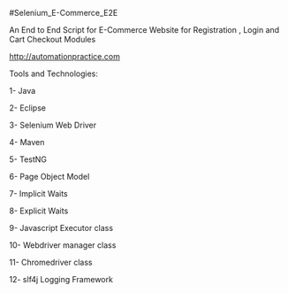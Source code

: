 #Selenium_E-Commerce_E2E

An End to End Script for E-Commerce Website for Registration , Login and Cart Checkout Modules

http://automationpractice.com

Tools and Technologies:

1- Java

2- Eclipse

3- Selenium Web Driver

4- Maven

5- TestNG

6- Page Object Model

7- Implicit Waits

8- Explicit Waits

9- Javascript Executor class

10- Webdriver manager class

11- Chromedriver class

12- slf4j Logging Framework
